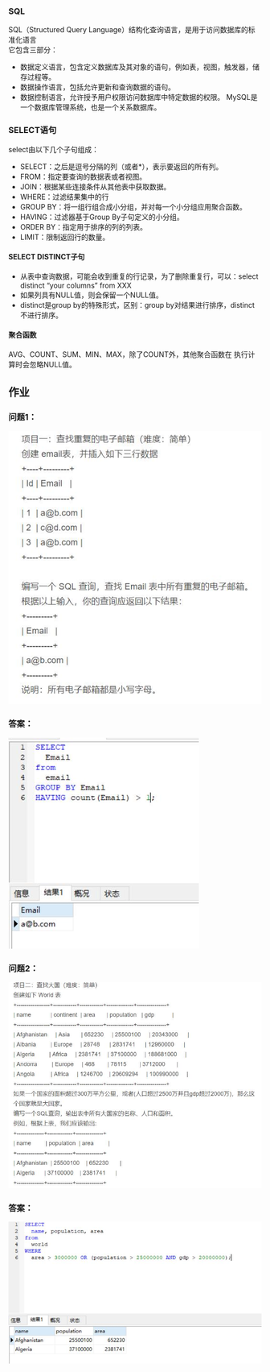 ### SQL
SQL（Structured Query Language）结构化查询语言，是用于访问数据库的标准化语言  
它包含三部分：
- 数据定义语言，包含定义数据库及其对象的语句，例如表，视图，触发器，储存过程等。
- 数据操作语言，包括允许更新和查询数据的语句。
- 数据控制语言，允许授予用户权限访问数据库中特定数据的权限。
MySQL是一个数据库管理系统，也是一个关系数据库。  

### SELECT语句
select由以下几个子句组成：
- SELECT：之后是逗号分隔的列（或者*），表示要返回的所有列。
- FROM：指定要查询的数据表或者视图。
- JOIN：根据某些连接条件从其他表中获取数据。
- WHERE：过滤结果集中的行
- GROUP BY：将一组行组合成小分组，并对每一个小分组应用聚合函数。
- HAVING：过滤器基于Group By子句定义的小分组。
- ORDER BY：指定用于排序的列的列表。
- LIMIT：限制返回行的数量。
#### SELECT DISTINCT子句
- 从表中查询数据，可能会收到重复的行记录，为了删除重复行，可以：select distinct “your columns” from XXX  
- 如果列具有NULL值，则会保留一个NULL值。
- distinct是group by的特殊形式，区别：group by对结果进行排序，distinct不进行排序。
#### 聚合函数
AVG、COUNT、SUM、MIN、MAX，除了COUNT外，其他聚合函数在 执行计算时会忽略NULL值。
## 作业
### 问题1：  
![Q1](https://github.com/Liam-Gao/MySQL_Study/blob/master/PNG/hw1-Q1.jpg)
### 答案：  
![Q11](https://github.com/Liam-Gao/MySQL_Study/blob/master/PNG/hw1-1.jpg)
### 问题2：  
![Q2](https://github.com/Liam-Gao/MySQL_Study/blob/master/PNG/hw1-Q2.jpg)
### 答案：  
![Q22](https://github.com/Liam-Gao/MySQL_Study/blob/master/PNG/hw1-2.jpg)
